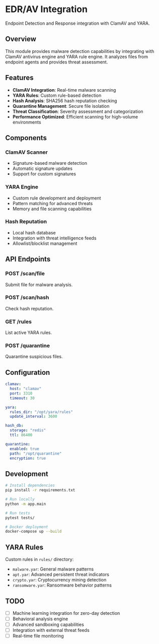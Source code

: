 # EDR/AV Integration

Endpoint Detection and Response integration with ClamAV and YARA.

## Overview

This module provides malware detection capabilities by integrating with ClamAV antivirus engine and YARA rule engine. It analyzes files from endpoint agents and provides threat assessment.

## Features

- **ClamAV Integration**: Real-time malware scanning
- **YARA Rules**: Custom rule-based detection
- **Hash Analysis**: SHA256 hash reputation checking
- **Quarantine Management**: Secure file isolation
- **Threat Classification**: Severity assessment and categorization
- **Performance Optimized**: Efficient scanning for high-volume environments

## Components

### ClamAV Scanner
- Signature-based malware detection
- Automatic signature updates
- Support for custom signatures

### YARA Engine  
- Custom rule development and deployment
- Pattern matching for advanced threats
- Memory and file scanning capabilities

### Hash Reputation
- Local hash database
- Integration with threat intelligence feeds
- Allowlist/blocklist management

## API Endpoints

### POST /scan/file
Submit file for malware analysis.

### POST /scan/hash  
Check hash reputation.

### GET /rules
List active YARA rules.

### POST /quarantine
Quarantine suspicious files.

## Configuration

```yaml
clamav:
  host: "clamav"
  port: 3310
  timeout: 30

yara:
  rules_dir: "/opt/yara/rules"
  update_interval: 3600

hash_db:
  storage: "redis"
  ttl: 86400

quarantine:
  enabled: true
  path: "/opt/quarantine"
  encryption: true
```

## Development

```bash
# Install dependencies
pip install -r requirements.txt

# Run locally  
python -m app.main

# Run tests
pytest tests/

# Docker deployment
docker-compose up --build
```

## YARA Rules

Custom rules in `rules/` directory:
- `malware.yar`: General malware patterns
- `apt.yar`: Advanced persistent threat indicators  
- `crypto.yar`: Cryptocurrency mining detection
- `ransomware.yar`: Ransomware behavior patterns

## TODO
- [ ] Machine learning integration for zero-day detection
- [ ] Behavioral analysis engine
- [ ] Advanced sandboxing capabilities
- [ ] Integration with external threat feeds
- [ ] Real-time file monitoring
